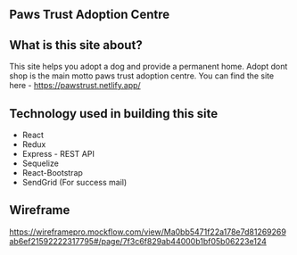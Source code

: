 ## Paws Trust Adoption Centre

## What is this site about?

This site helps you adopt a dog and provide a permanent home. Adopt dont shop is the main motto paws trust adoption centre. You can find the site here - https://pawstrust.netlify.app/

## Technology used in building this site

- React
- Redux
- Express - REST API
- Sequelize
- React-Bootstrap
- SendGrid (For success mail)

## Wireframe

https://wireframepro.mockflow.com/view/Ma0bb5471f22a178e7d81269269ab6ef21592222317795#/page/7f3c6f829ab44000b1bf05b06223e124
